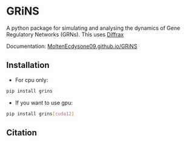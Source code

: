 # GRiNS

A python package for simulating and analysing the dynamics of Gene Regulatory Networks (GRNs). This uses [Diffrax](https://github.com/patrick-kidger/diffrax)

Documentation: [MoltenEcdysone09.github.io/GRiNS](https://MoltenEcdysone09.github.io/GRiNS)

## Installation

- For cpu only:

```bash
pip install grins
```

- If you want to use gpu:

```bash
pip install grins[cuda12]
```

## Citation

<!-- 
## Commands

* `mkdocs new [dir-name]` - Create a new project.
* `mkdocs serve` - Start the live-reloading docs server.
* `mkdocs build` - Build the documentation site.
* `mkdocs -h` - Print help message and exit.

## Project layout

    mkdocs.yml    # The configuration file.
    docs/
        index.md  # The documentation homepage.
        ...       # Other markdown pages, images and other files. -->
